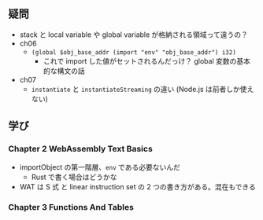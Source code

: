 ## 疑問

- stack と local variable や global variable が格納される領域って違うの？
- ch06
  - `(global $obj_base_addr (import "env" "obj_base_addr") i32)`
    - これで import した値がセットされるんだっけ？ global 変数の基本的な構文の話
- ch07
  - `instantiate` と `instantiateStreaming` の違い (Node.js は前者しか使えない)

## 学び

### Chapter 2 WebAssembly Text Basics

- importObject の第一階層、`env` である必要ないんだ
  - Rust で書く場合はどうかな
- WAT は S 式 と linear instruction set の 2 つの書き方がある。混在もできる

### Chapter 3 Functions And Tables
